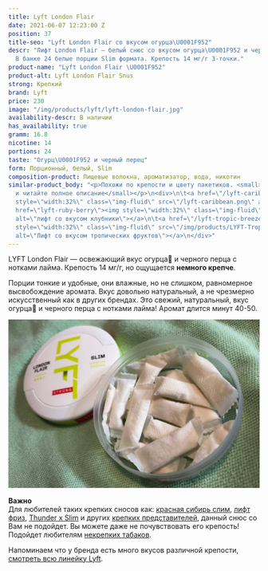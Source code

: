 ```yaml
---
title: Lyft London Flair
date: 2021-06-07 12:23:00 Z
position: 37
title-seo: "Lyft London Flair со вкусом огурца\U0001F952"
descr: "Лифт London Flair — белый снюс со вкусом огурца\U0001F952 и черного перца.
  В банке 24 белые порции Slim формата. Крепость 14 мг/г 3-точки."
product-name: "Lyft London Flair \U0001F952"
product-alt: Lyft London Flair Snus
strong: Крепкий
brand: Lyft
price: 230
image: "/img/products/lyft/lyft-london-flair.jpg"
availability-descr: В наличии
has_availability: true
gramm: 16.8
nicotine: 14
portions: 24
taste: "Огурц\U0001F952 и черный перец"
form: Порционный, белый, Slim
composition-product: Пищевые волокна, ароматизатор, вода, никотин
similar-product_body: "<p>Похожи по крепости и цвету пакетиков. <small>Жмите на картинки
  и читайте полное описание</small></p>\n<div>\n\t<a href=\"/lyft-caribbean-spirit\"><img
  style=\"width:32%\" class=\"img-fluid\" src=\"/lyft-caribbean.png\" alt=\"Лифт карибы\"></a>\n\t<a
  href=\"lyft-ruby-berry\"><img style=\"width:32%\" class=\"img-fluid\" src=\"/img/products/lyft-ruby-berry-slim-all-white.jpg\"
  alt=\"лифт со вкусом клубники\"></a>\n\t<a href=\"/lyft-tropic-breeze-slim-all-white\"><img
  style=\"width:32%\" class=\"img-fluid\" src=\"/img/products/LYFT-Tropic-Breeze-Slim-All-White.jpg\"
  alt=\"Лифт со вкусом тропических фруктов\"></a>\n</div>"
---
```


LYFT London Flair — освежающий вкус огурца🥒 и черного перца с нотками лайма. Крепость 14 мг/г, но ощущается **немного крепче**. 

Порции тонкие и удобные, они влажные, но не слишком, равномерное высвобождение аромата. Вкус довольно натуральный, а не чрезмерно искусственный как в других брендах. Это свежий, натуральный, вкус огурца🥒 и черного перца с нотками лайма! Аромат длится минут 40-50. 

<div class="mb-3">
<img class="img-fluid" src="/img/products/lyft/lyft-london-open.jpg" alt="Лифт London Flair со вкусом огурца">
</div>

<b>Важно</b><br>
Для любителей таких крепких сносов как: [красная сибирь слим](/siberia-white-dry-slim), [лифт фриз](/lyft-x-strong-freeze-slim-white), [Thunder x Slim](/thunder-x-slim-white-dry) и других [крепких представителей](/ultra-strong), данный снюс со Вам не подойдет. Вы можете даже не почувствовать его крепость!
Подойдет любителям [некрепких табаков](/low-strong). 

Напоминаем что у бренда есть много вкусов различной крепости, [смотреть всю линейку Lyft](/lyft).